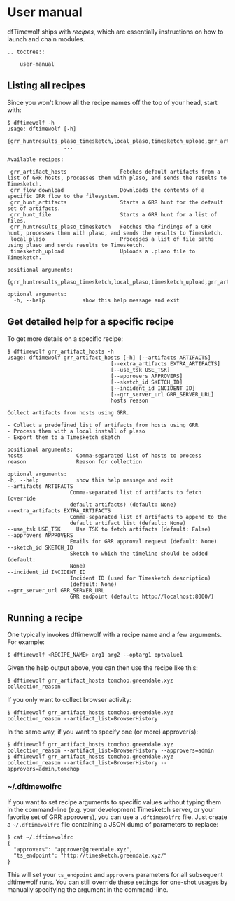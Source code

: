 # User manual

dfTimewolf ships with *recipes*, which are essentially instructions on how to
launch and chain modules.

```eval_rst
.. toctree::

    user-manual
```
## Listing all recipes

Since you won't know all the recipe names off the top of your head, start with:

```
$ dftimewolf -h
usage: dftimewolf [-h]
                  {grr_huntresults_plaso_timesketch,local_plaso,timesketch_upload,grr_artifact_hosts,grr_hunt_artifacts,grr_flow_download,grr_hunt_file}
                  ...

Available recipes:

 grr_artifact_hosts                 Fetches default artifacts from a list of GRR hosts, processes them with plaso, and sends the results to Timesketch.
 grr_flow_download                  Downloads the contents of a specific GRR flow to the filesystem.
 grr_hunt_artifacts                 Starts a GRR hunt for the default set of artifacts.
 grr_hunt_file                      Starts a GRR hunt for a list of files.
 grr_huntresults_plaso_timesketch   Fetches the findings of a GRR hunt, processes them with plaso, and sends the results to Timesketch.
 local_plaso                        Processes a list of file paths using plaso and sends results to Timesketch.
 timesketch_upload                  Uploads a .plaso file to Timesketch.

positional arguments:
  {grr_huntresults_plaso_timesketch,local_plaso,timesketch_upload,grr_artifact_hosts,grr_hunt_artifacts,grr_flow_download,grr_hunt_file}

optional arguments:
  -h, --help            show this help message and exit
```

## Get detailed help for a specific recipe

To get more details on a specific recipe:

    $ dftimewolf grr_artifact_hosts -h
    usage: dftimewolf grr_artifact_hosts [-h] [--artifacts ARTIFACTS]
                                     [--extra_artifacts EXTRA_ARTIFACTS]
                                     [--use_tsk USE_TSK]
                                     [--approvers APPROVERS]
                                     [--sketch_id SKETCH_ID]
                                     [--incident_id INCIDENT_ID]
                                     [--grr_server_url GRR_SERVER_URL]
                                     hosts reason

    Collect artifacts from hosts using GRR.

    - Collect a predefined list of artifacts from hosts using GRR
    - Process them with a local install of plaso
    - Export them to a Timesketch sketch

    positional arguments:
    hosts                 Comma-separated list of hosts to process
    reason                Reason for collection

    optional arguments:
    -h, --help            show this help message and exit
    --artifacts ARTIFACTS
                        Comma-separated list of artifacts to fetch (override
                        default artifacts) (default: None)
    --extra_artifacts EXTRA_ARTIFACTS
                        Comma-separated list of artifacts to append to the
                        default artifact list (default: None)
    --use_tsk USE_TSK     Use TSK to fetch artifacts (default: False)
    --approvers APPROVERS
                        Emails for GRR approval request (default: None)
    --sketch_id SKETCH_ID
                        Sketch to which the timeline should be added (default:
                        None)
    --incident_id INCIDENT_ID
                        Incident ID (used for Timesketch description)
                        (default: None)
    --grr_server_url GRR_SERVER_URL
                        GRR endpoint (default: http://localhost:8000/)


## Running a recipe

One typically invokes dftimewolf with a recipe name and a few arguments. For
example:

    $ dftimewolf <RECIPE_NAME> arg1 arg2 --optarg1 optvalue1

Given the help output above, you can then use the recipe like this:

    $ dftimewolf grr_artifact_hosts tomchop.greendale.xyz collection_reason

If you only want to collect browser activity:

    $ dftimewolf grr_artifact_hosts tomchop.greendale.xyz collection_reason --artifact_list=BrowserHistory

In the same way, if you want to specify one (or more) approver(s):

    $ dftimewolf grr_artifact_hosts tomchop.greendale.xyz collection_reason --artifact_list=BrowserHistory --approvers=admin
    $ dftimewolf grr_artifact_hosts tomchop.greendale.xyz collection_reason --artifact_list=BrowserHistory --approvers=admin,tomchop

### ~/.dftimewolfrc

If you want to set recipe arguments to specific values without typing them in
the command-line (e.g. your development Timesketch server, or your favorite set
of GRR approvers), you can use a `.dftimewolfrc` file. Just create a
`~/.dftimewolfrc` file containing a JSON dump of parameters to replace:

    $ cat ~/.dftimewolfrc
    {
      "approvers": "approver@greendale.xyz",
      "ts_endpoint": "http://timesketch.greendale.xyz/"
    }

This will set your `ts_endpoint` and `approvers` parameters for all
subsequent dftimewolf runs. You can still override these settings for one-shot
usages by manually specifying the argument in the command-line.
